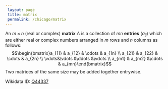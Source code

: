 ```yaml
---
 layout: page
 title: matrix
 permalink: /chicago/matrix
---
```

An $m\times n$ (real or complex) **matrix** $A$ is a collection of $mn$ **entries** $(a_{ij})$ which are either real or complex numbers arranged in $m$ rows and $n$ columns as follows: $$\begin{bmatrix}a_{11} & a_{12} & \cdots & a_{1n} \\ a_{21} & a_{22} & \cdots & a_{2n} \\ \vdots&\vdots &\ddots &\vdots \\ a_{m1} & a_{m2} &\cdots & a_{mn}\end{bmatrix}$$
Two matrices of the same size may be added together entrywise.

Wikidata ID: [Q44337](https://www.wikidata.org/wiki/Q44337)